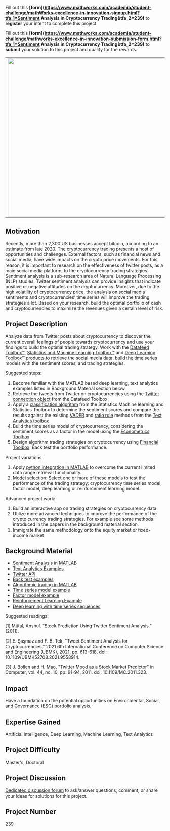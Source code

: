Fill out this <strong>[form](https://www.mathworks.com/academia/student-challenge/mathWorks-excellence-in-innovation-signup.html?tfa_1=Sentiment Analysis in Cryptocurrency Trading&tfa_2=239)</strong> to **register** your intent to complete this project.

Fill out this <strong>[form](https://www.mathworks.com/academia/student-challenge/mathworks-excellence-in-innovation-submission-form.html?tfa_1=Sentiment Analysis in Cryptocurrency Trading&tfa_2=239)</strong> to **submit** your solution to this project and qualify for the rewards.

<table>
<td><img src="https://gist.githubusercontent.com/robertogl/e0115dc303472a9cfd52bbbc8edb7665/raw/cripto.png"  width=500 /></td>
<td><p><h1>Sentiment Analysis in Cryptocurrency Trading</h1></p>
<p>Build your own cryptocurrency trading strategies based on sentiment analysis.</p>
</table>

## Motivation

Recently, more than 2,300 US businesses accept bitcoin, according to an estimate from late 2020. The cryptocurrency trading presents a host of opportunities and challenges. External factors, such as financial news and social media, have wide impacts on the crypto price movements. For this reason, it is important to research on the effectiveness of twitter posts, as a main social media platform, to the cryptocurrency trading strategies. Sentiment analysis is a sub-research area of Natural Language Processing (NLP) studies. Twitter sentiment analysis can provide insights that indicate positive or negative attitudes on the cryptocurrency. Moreover, due to the high volatility of cryptocurrency price, the analysis on social media sentiments and cryptocurrencies’ time series will improve the trading strategies a lot. Based on your research, build the optimal portfolio of cash and cryptocurrencies to maximize the revenues given a certain level of risk. 

## Project Description

Analyze data from Twitter posts about cryptocurrency to discover the current overall feelings of people towards cryptocurrency and use your findings to build the optimal trading strategy.
Work with the [Datafeed Toolbox™](https://www.mathworks.com/products/datafeed.html), [Statistics and Machine Learning Toolbox™](https://www.mathworks.com/products/statistics.html) and [Deep Learning Toolbox™](https://www.mathworks.com/products/deep-learning.html ) products to retrieve the social media data, build the time series models with the sentiment scores, and trading strategies. 

Suggested steps:
1.	Become familiar with the MATLAB based deep learning, text analytics examples listed in Background Material section below.
2.	Retrieve the tweets from Twitter on cryptocurrencies using the [Twitter connection object]( https://www.mathworks.com/help/datafeed/twitter.html) from the Datafeed Toolbox
3.	Apply a [classification algorithm]( https://www.mathworks.com/help/stats/classification.html) from the Statistics Machine learning and Statistics Toolbox to determine the sentiment scores and compare the results against the existing [VADER](https://www.mathworks.com/help/textanalytics/ref/vadersentimentscores.html) and [ratio rule](https://www.mathworks.com/help/textanalytics/ref/ratiosentimentscores.html)  methods from the [Text Analytics toolbox](https://www.mathworks.com/help/stats/classification.html) 
4.	Build the time series model of cryptocurrency, considering the sentiment scores as a factor in the model using the [Econometrics Toolbox](https://www.mathworks.com/products/econometrics.html).
5.	Design algorithm trading strategies on cryptocurrency using [Financial Toolbox](https://www.mathworks.com/products/finance.html). Back test the portfolio performance.

Project variations:
1.	 Apply [python integration in MATLAB]( https://www.mathworks.com/help/matlab/call-python-libraries.html) to overcome the current limited data range retrieval functionality. 
2.	Model selection: Select one or more of these models to test the performance of the trading strategy: cryptocurrency time series model,  factor model, deep learning or reinforcement learning model.

Advanced project work:
1.	Build an interactive app on trading strategies on cryptocurrency data.
2.	Utilize  more advanced techniques to improve the performance of the crypto currency trading strategies. For example see some methods introduced in the papers in the background material section.
3.	Immigrate the same methodology onto the equity market or fixed-income market


## Background Material

- [Sentiment Analysis in MATLAB](https://www.mathworks.com/discovery/sentiment-analysis.html?s_tid=srchtitle)
- [Text Analytics Examples](https://www.mathworks.com/help/textanalytics/examples.html)
- [Twitter API](https://developer.twitter.com/en/docs/twitter-api)
- [Back test examples](https://www.mathworks.com/help/finance/backtest-investment-strategies.html)
- [Algorithmic trading in MATLAB]( https://www.mathworks.com/discovery/algorithmic-trading.html?s_tid=srchtitle_algorithm%2520trading_1)
- [Time series model example]( https://www.mathworks.com/help/econ/introduction-to-vector-autoregressive-var-models.html?s_tid=srchtitle_vector%20autoregression_1)
- [Factor model example](https://www.mathworks.com/help/finance/portfolio-optimization-using-factor-models.html)
- [Reinforcement Learning Example](https://www.mathworks.com/matlabcentral/fileexchange/74176-reinforcement-learning-for-financial-trading)
- [Deep learning with time series sequences](https://www.mathworks.com/help/deeplearning/examples.html?category=deep-learning-with-time-series-sequences-and-text&s_tid=CRUX_topnav) 

Suggested readings:

[1] Mittal, Anshul. “Stock Prediction Using Twitter Sentiment Analysis.” (2011).

[2] E. Şaşmaz and F. B. Tek, "Tweet Sentiment Analysis for Cryptocurrencies," 2021 6th International Conference on Computer Science and Engineering (UBMK), 2021, pp. 613-618, doi: 10.1109/UBMK52708.2021.9558914.

[3] J. Bollen and H. Mao, "Twitter Mood as a Stock Market Predictor" in Computer, vol. 44, no. 10, pp. 91-94, 2011. doi: 10.1109/MC.2011.323.


## Impact

Have a foundation on the potential opportunities on Environmental, Social, and Governance (ESG) portfolio analysis.

## Expertise Gained 

Artificial Intelligence, Deep Learning, Machine Learning, Text Analytics


## Project Difficulty

Master's, Doctoral

## Project Discussion

[Dedicated discussion forum](https://github.com/mathworks/MathWorks-Excellence-in-Innovation/discussions/75) to ask/answer questions, comment, or share your ideas for solutions for this project.

## Project Number

239
